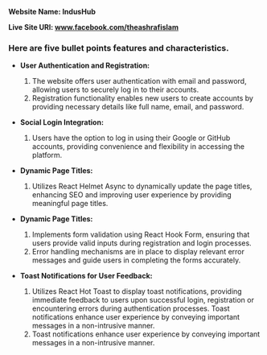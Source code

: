**Website Name: IndusHub**

 **Live Site URl: www.facebook.com/theashrafislam**

### **Here are five bullet points features and characteristics.**

* **User Authentication and Registration:**
   1. The website offers user authentication with email and password, allowing users to securely log in to their accounts.
    2. Registration functionality enables new users to create accounts by providing necessary details like full name, email, and password.

* **Social Login Integration:**
   1. Users have the option to log in using their Google or GitHub accounts, providing convenience and flexibility in accessing the platform.

* **Dynamic Page Titles:**
   1. Utilizes React Helmet Async to dynamically update the page titles, enhancing SEO and improving user experience by providing meaningful page titles.

* **Dynamic Page Titles:**
   1. Implements form validation using React Hook Form, ensuring that users provide valid inputs during registration and login processes.
   2. Error handling mechanisms are in place to display relevant error messages and guide users in completing the forms accurately.

* **Toast Notifications for User Feedback:**
   1. Utilizes React Hot Toast to display toast notifications, providing immediate feedback to users upon successful login, registration or encountering errors during authentication processes. Toast notifications enhance user experience by conveying important messages in a non-intrusive manner.
   2. Toast notifications enhance user experience by conveying important messages in a non-intrusive manner.